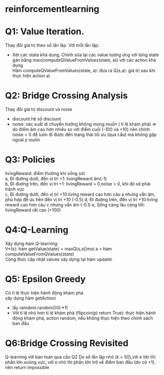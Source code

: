 # reinforcementlearning

# Q1: Value Iteration.
  Thay đổi giá trị theo số lần lăp. Với mỗi lần lặp:
  - Xét các state khả dụng. Chỉnh sửa lại các value tương ứng với từng state gán bằng max(computeQValueFromValues(state, a)) với các action khả dụng\
  Hàm computeQValueFromValues(state, a): đưa ra Q(s,a): giá trị sau khi thực hiện action a\
# Q2: Bridge Crossing Analysis
  Thay đổi giá trị discount và noise
  - discount:hệ số discount
  - noise: xác suất di chuyển hướng không mong muốn ( tỉ lệ khám phá)
  => do điểm âm cao hơn nhiều so với điểm cuối (-100 và +10) nên chỉnh noise = 0 để luôn đi được đến trạng thái tối ưu (qua cầu) mà không gặp ngoài ý muốn
# Q3: Policies
  livingReward: điểm thưởng khi sống sót\
  a, Đi đường dưới, đến vị trí +1: livingReward âm(-1)\
  b, Đi đường trên, đến vị trí +1: livingReward = 0,noise > 0, khi đó sẽ phải tránh vực\
  c, Đi đường dưới, đến vị trí +10:living reward cao hơn câu a nhưng vẫn âm, phù hợp để ưu tiên đến vị trí +10 (-0.5)
  d, Đi đường trên, đến vị trí +10:living reward cao hơn câu c nhưng vẫn âm (-0.1)
  e, Sống càng lâu càng tốt: livingReward rất cao (+100)
# Q4:Q-Learning
  Xây dựng hàm Q-learning:\
  V*(s): hàm getValue(state) = maxQ(s,a)|mọi a = hàm computeValueFromQValues(state)\
  Công thức cập nhật values xây dựng tại hàm update\
# Q5: Epsilon Greedy
  Có tỉ lệ thực hiện hành động khám phá\
  xây dựng hàm getAction\
  - lấy ramdom.random()(0->1)
  - Với tỉ lệ nhỏ hơn tỉ lệ khám phá (flipcoin(p) return True): thực hiện hành động khám phá, action random, nếu không thực hiện theo chính sách ban đầu
# Q6:Bridge Crossing Revisited
  Q-learning với ban toán qua cầu Q2
  Do số lần lặp nhỏ (k = 50),với e lớn thì phần lớn xuóng vực, với e nhỏ thì phần lớn trở về điểm ban đầu (do có +1), nên return impossible
  
  
